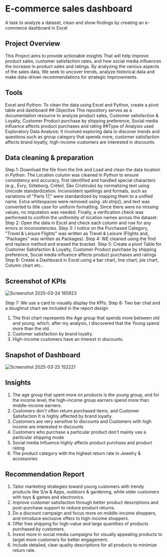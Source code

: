 # E-commerce sales dashboard
A task to analyze a dataset, clean and show findings by creating an e-commerce dashboard in Excel
## Project Overview
This Project aims to provide actionable insights 
That will help improve product sales, customer satisfaction rates,
and how social media influences the  increase in product sales and ratings.
By analyzing the various aspects of the sales data,
We seek to uncover trends, analyze historical data and 
make data-driven recommendations for strategic improvements.
## Tools 
Excel and Python: To clean the data using Excel and Python, create a pivot table and dashboard
## Objective
This repository serves as a documentation resource to analyze product sales,
Customer satisfaction & Loyalty, Customer Product purchase by shipping preference,
Social media influence affects product purchases and rating
##Type of Analysis used
Exploratory Data Analysis: It involved exploring data to discover trends and questions
such as group category that spends more, customer satisfaction affects brand loyalty,
high-income customers are interested in discounts.
## Data cleaning & preparation
Step 1: Download the file from the link and Load and clean the data location in Python.
The Location column was cleaned in Python to ensure consistency and accuracy,
first identified and handled special characters (e.g., Évry, Göteborg, Créteil, São Cristóvão)
by normalizing text using Unicode standardization. Inconsistent spellings and formats, 
such as variations of "Paris 17," were standardized by mapping them to a unified name.
Extra whitespaces were removed using .str.strip(), and text was converted to title case for uniform formatting.
Since there were no missing values, no imputation was needed.
Finally, a verification check was performed to confirm the uniformity of location names across the dataset.
Step 2: Open the data in Excel and check each column and row for any errors or inconsistencies. 
Step 3: I notice on the Purchased Category,
"Travel & Leisure Flights" was written as Travel & Leisure (Flights and, "Packages" was written as Packages).
Step 4: WE cleaned using the find and replace method and erased the bracket.
Step 5: Create a pivot Table for Customer Satisfaction & Loyalty, Customer Product purchase by shipping preference,
Social media influence affects product purchases and ratings
Step 6: Create a Dashboard in Excel using a bar chart, line chart, pie chart, Column chart etc..
## Screenshot of KPIs
![Screenshot 2025-03-24 165923](https://github.com/user-attachments/assets/83b26287-8d11-482f-9af0-b9069b9641d6)

Step 7: We use a card to visually display the KPIs.
Step 8: Two bar chat and a doughnut chart we included in the report design
1. The first chart represents the Age group that spends more between old and young.
   which, after my analysis, I discovered that the Young spend more than the old.
2. Customer satisfaction by brand loyalty. 
3. High-income customers have an interest in discounts.
 ## Snapshot of Dashboard
 ![Screenshot 2025-03-25 152221](https://github.com/user-attachments/assets/0d0390eb-5aad-48e3-9b38-8eeaefef44d3)
## Insights
1. The age group that spent more on products is the young group, and for the income level, the high-income group
   earners spend more than middle-income earners.
2. Customers don't often return purchased items, and Customer Satisfaction
   It is highly affected by brand loyalty.
3. Customers are very sensitive to discounts and Customers  with high income are interested in discounts
4. Customers who purchase a particular product don't mainly use a particular shipping mode
5. Social media Influence highly affects product purchase and product rating
6. The product category with the highest return rate in Jewelry & accessories
## Recommendation Report
1. Tailor marketing  strategies toward young customers with trendy products like S/w & Apps, outdoors & gardening,
while older customers with toys & games and electronics.
2. Improve customer satisfaction through better product descriptions and post-purchase support to reduce product returns.
3. Do a discount campaign and focus more on middle-income shoppers, and introduce exclusive offers to high-income shoppers.
4. Offer free shipping for high-value and large quantities of products purchased by customers.
5. Invest more in social media campaigns for visually appealing products to target more customers for better engagement.
6. Include detailed, clear quality descriptions for all products to minimize return rate.

